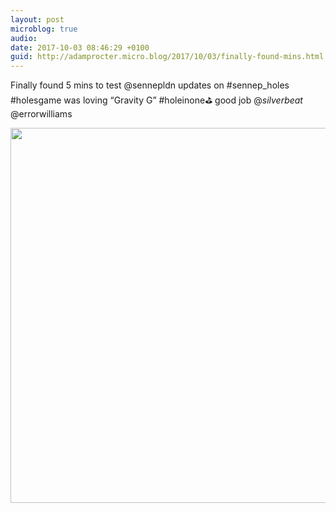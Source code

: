 ```yaml
---
layout: post
microblog: true
audio: 
date: 2017-10-03 08:46:29 +0100
guid: http://adamprocter.micro.blog/2017/10/03/finally-found-mins.html
---
```

Finally found 5 mins to test @sennepldn updates on #sennep_holes #holesgame was loving “Gravity G” #holeinone⛳️ good job @_silverbeat_ @errorwilliams

<img src="http://discursive.adamprocter.co.uk/uploads/2017/a0ecd11f74.jpg" width="600" height="600" />
